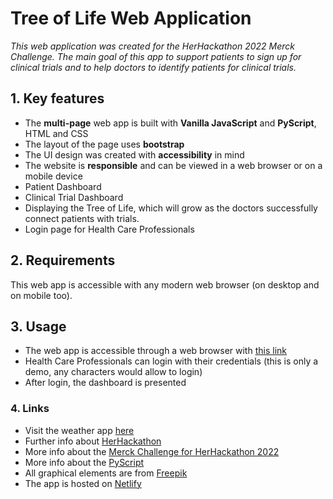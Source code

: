 # Tree of Life Web Application

*This web application was created for the HerHackathon 2022 Merck Challenge. The main goal of this app to support patients to sign up for clinical trials and to help doctors to identify patients for clinical trials.*

## 1. Key features

- The **multi-page** web app is built with **Vanilla JavaScript** and **PyScript**, HTML and CSS
- The layout of the page uses **bootstrap**
- The UI design was created with **accessibility** in mind
- The website is **responsible** and can be viewed in a web browser or on a mobile device
- Patient Dashboard
- Clinical Trial Dashboard
- Displaying the Tree of Life, which will grow as the doctors successfully connect patients with trials.
- Login page for Health Care Professionals

## 2. Requirements

This web app is accessible with any modern web browser (on desktop and on mobile too).

## 3. Usage

- The web app is accessible through a web browser with [this link](https://clever-croquembouche-61c5a6.netlify.app/)
- Health Care Professionals can login with their credentials (this is only a demo, any characters would allow to login)
- After login, the dashboard is presented

### 4. Links

- Visit the weather app [here](https://clever-croquembouche-61c5a6.netlify.app/)
- Further info about [HerHackathon](https://thehackathoncompany.com/herhackathon/)
- More info about the [Merck Challenge for HerHackathon 2022](https://thehackathoncompany.com/wp-content/uploads/2022/04/HE23E51.pdf)
- More info about the [PyScript](https://pyscript.net/)
- All graphical elements are from [Freepik](https://www.freepik.com/vectors/physical-examination)
- The app is hosted on [Netlify](https://www.netlify.com/)
